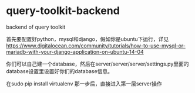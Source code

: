 # query-toolkit-backend
backend of query toolkit

首先要配置好python，mysql和django，假如你是ubuntu下运行，详见
https://www.digitalocean.com/community/tutorials/how-to-use-mysql-or-mariadb-with-your-django-application-on-ubuntu-14-04

你们可以自己建一个database，然后在server/server/server/settings.py里面的database设置里设置好你们的database信息。

在sudo pip install virtualenv 那一步后，直接进入第一层server操作

